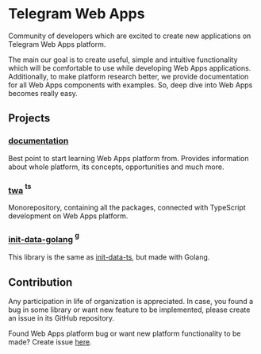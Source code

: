# Telegram Web Apps

Community of developers which are excited to create new applications on Telegram
Web Apps platform.

The main our goal is to create useful, simple and intuitive functionality which
will be comfortable to use while developing Web Apps applications. Additionally,
to make platform research better, we provide documentation for all Web Apps
components with examples. So, deep dive into Web Apps becomes really easy.

## Projects

### [documentation](https://github.com/Telegram-Web-Apps/twa/tree/master/packages/documentation)

Best point to start learning Web Apps platform from. Provides information about
whole platform, its concepts, opportunities and much more.

### [twa](https://github.com/Telegram-Web-Apps/twa) <sup><img src="https://github.com/Telegram-Web-Apps/.github/blob/master/static/ts.svg" alt="ts" width="16"/></sup>

Monorepository, containing all the packages, connected with TypeScript
development on Web Apps platform.

### [init-data-golang](https://github.com/Telegram-Web-Apps/init-data-golang) <sup><img src="https://github.com/Telegram-Web-Apps/.github/blob/master/static/go.svg" alt="go" width="16"/></sup>

This library is the same
as [init-data-ts](https://github.com/Telegram-Web-Apps/init-data-ts), but made
with Golang.

## Contribution

Any participation in life of organization is appreciated. In case, you found a
bug in some library or want new feature to be implemented, please create an
issue in its GitHub repository.

Found Web Apps platform bug or want new platform functionality to be made?
Create
issue [here](https://github.com/Telegram-Web-Apps/twa/issues/new/choose). 
